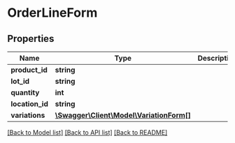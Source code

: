 # OrderLineForm

## Properties
Name | Type | Description | Notes
------------ | ------------- | ------------- | -------------
**product_id** | **string** |  | [optional] 
**lot_id** | **string** |  | [optional] 
**quantity** | **int** |  | 
**location_id** | **string** |  | [optional] 
**variations** | [**\Swagger\Client\Model\VariationForm[]**](VariationForm.md) |  | [optional] 

[[Back to Model list]](../README.md#documentation-for-models) [[Back to API list]](../README.md#documentation-for-api-endpoints) [[Back to README]](../README.md)


